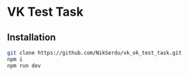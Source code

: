 # VK Test Task

## Installation

```bash
git clone https://github.com/NikSerdu/vk_ok_test_task.git
npm i
npm run dev
```
